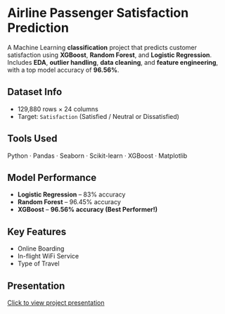 # Airline Passenger Satisfaction Prediction

A Machine Learning **classification** project that predicts customer satisfaction using **XGBoost**, **Random Forest**, and **Logistic Regression**.  
Includes **EDA**, **outlier handling**, **data cleaning**, and **feature engineering**, with a top model accuracy of **96.56%**.

## Dataset Info
- 129,880 rows × 24 columns
- Target: `Satisfaction` (Satisfied / Neutral or Dissatisfied)

## Tools Used
Python · Pandas · Seaborn · Scikit-learn · XGBoost · Matplotlib

## Model Performance
- **Logistic Regression** – 83% accuracy
- **Random Forest** – 96.45% accuracy
- **XGBoost** – **96.56% accuracy (Best Performer!)**

## Key Features
- Online Boarding
- In-flight WiFi Service
- Type of Travel

## Presentation
 [Click to view project presentation](Airline%20Passenger%20Satisfaction%20Prediction.pptx)

